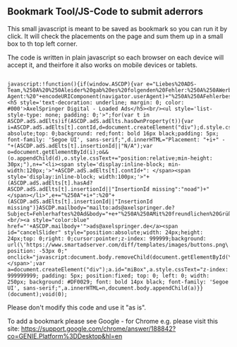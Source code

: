 ## Bookmark Tool/JS-Code to submit aderrors

This small javascript is meant to be saved as bookmark so you can run it by click.
It will check the placements on the page and sum them up in a small box to th top left corner.

The code is written in plain javascript so each browser  on each device will accept it,
and theirfore it also works on mobile devices or tablets.

```

javascript:!function(){if(window.ASCDP){var e="Liebes%20ADS-Team,%250A%20%250Aleider%20gab%20es%20folgenden%20Fehler:%250A%250AWerbeelement:%20__XXX__%20%250AURL:%20"+encodeURIComponent(location.href)+"%250AUser-Agent:%20"+encodeURIComponent(navigator.userAgent)+"%250A%250AFehlerbeschreibung%20(wenn%20möglich%20mit%20Screenshot):%250A%250A...%250A%250AFolgende%20Insertions%20waren%20aktiv:%250A",n="<h5 style='text-decoration: underline; margin: 0; color: #000'>AxelSpringer Digital - Loaded Ads</h5><br/><ul style='list-style-type: none; padding: 0;'>";for(var t in ASCDP.adS.adElts)if(ASCDP.adS.adElts.hasOwnProperty(t)){var i=ASCDP.adS.adElts[t].contId,d=document.createElement("div");d.style.cssText="position: absolute;top: 0;background: red;font: bold 16px black;padding: 5px; font-family: 'Segoe UI', sans-serif;",d.innerHTML="Placement: "+i+" - "+(ASCDP.adS.adElts[t].insertionId||"N/A");var o=document.getElementById(i);o&&(o.appendChild(d),o.style.cssText+="position:relative;min-height: 30px;"),n+="<li><span style='display:inline-block; min-width:120px;'>"+ASCDP.adS.adElts[t].contId+": </span><span style='display:inline-block; width:100px;'>"+(ASCDP.adS.adElts[t].hasAd?ASCDP.adS.adElts[t].insertionId||"InsertionId missing":"noad")+"</span></li>",e+="%250A"+i+":%20"+(ASCDP.adS.adElts[t].insertionId||"InsertionId missing")}ASCDP.mailbody="mailto:ads@axelspringer.de?Subject=Fehlerhaftes%20Ad&body="+e+"%250A%250AMit%20freundlichen%20Grüßen%250A",n+='</ul><br/><a style="color:blue" href="'+ASCDP.mailbody+'">ads@axelspringer.de</a><span id="cancelSlider" style="position:absolute;width: 24px;height: 24px;top: 0;right: 0;cursor:pointer;z-index: 999999;background: url(\'https://www.smartadserver.com/diff/templates/images/buttons.png\');background-position: -53px 0;" onclick="javascript:document.body.removeChild(document.getElementById(\'miBox\'));"></span>';var a=document.createElement("div");a.id="miBox",a.style.cssText="z-index: 999999999; padding: 5px; position:fixed; top: 0; left: 0; width: 250px; background: #DF0029; font: bold 14px black; font-family: 'Segoe UI', sans-serif;",a.innerHTML=n,document.body.appendChild(a)}}(document);void(0);

```

Please don't modify this code and use it "as is".

To add a bookmark please see Google - for Chrome e.g. please visit this site:
https://support.google.com/chrome/answer/188842?co=GENIE.Platform%3DDesktop&hl=en

